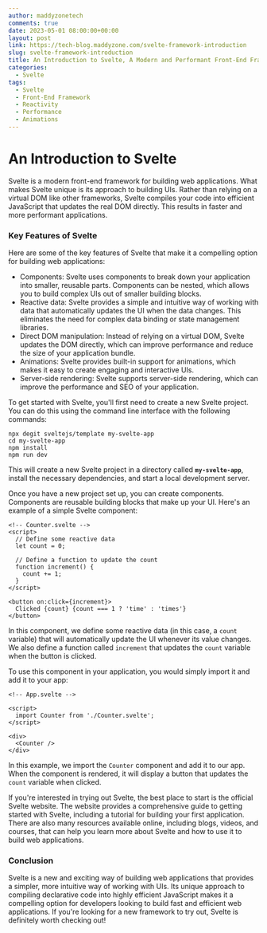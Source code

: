 ```yaml
---
author: maddyzonetech
comments: true
date: 2023-05-01 08:00:00+00:00
layout: post
link: https://tech-blog.maddyzone.com/svelte-framework-introduction
slug: svelte-framework-introduction
title: An Introduction to Svelte, A Modern and Performant Front-End Framework
categories:
  - Svelte
tags:
  - Svelte
  - Front-End Framework
  - Reactivity
  - Performance
  - Animations
---
```



# An Introduction to Svelte

Svelte is a modern front-end framework for building web applications. What makes Svelte unique is its approach to building UIs. Rather than relying on a virtual DOM like other frameworks, Svelte compiles your code into efficient JavaScript that updates the real DOM directly. This results in faster and more performant applications.

### Key Features of Svelte

Here are some of the key features of Svelte that make it a compelling option for building web applications:

- Components: Svelte uses components to break down your application into smaller, reusable parts. Components can be nested, which allows you to build complex UIs out of smaller building blocks.
- Reactive data: Svelte provides a simple and intuitive way of working with data that automatically updates the UI when the data changes. This eliminates the need for complex data binding or state management libraries.
- Direct DOM manipulation: Instead of relying on a virtual DOM, Svelte updates the DOM directly, which can improve performance and reduce the size of your application bundle.
- Animations: Svelte provides built-in support for animations, which makes it easy to create engaging and interactive UIs.
- Server-side rendering: Svelte supports server-side rendering, which can improve the performance and SEO of your application.

To get started with Svelte, you'll first need to create a new Svelte project. You can do this using the command line interface with the following commands:
```
npx degit sveltejs/template my-svelte-app
cd my-svelte-app
npm install
npm run dev
```

This will create a new Svelte project in a directory called **`my-svelte-app`**, install the necessary dependencies, and start a local development server.

Once you have a new project set up, you can create components. Components are reusable building blocks that make up your UI. Here's an example of a simple Svelte component:

```
<!-- Counter.svelte -->
<script>
  // Define some reactive data
  let count = 0;

  // Define a function to update the count
  function increment() {
    count += 1;
  }
</script>

<button on:click={increment}>
  Clicked {count} {count === 1 ? 'time' : 'times'}
</button>

```

In this component, we define some reactive data (in this case, a `count` variable) that will automatically update the UI whenever its value changes. We also define a function called `increment` that updates the `count` variable when the button is clicked.

To use this component in your application, you would simply import it and add it to your app:

```
<!-- App.svelte -->

<script>
  import Counter from './Counter.svelte';
</script>

<div>
  <Counter />
</div>
```
In this example, we import the `Counter` component and add it to our app. When the component is rendered, it will display a button that updates the `count` variable when clicked.

If you're interested in trying out Svelte, the best place to start is the official Svelte website. The website provides a comprehensive guide to getting started with Svelte, including a tutorial for building your first application. There are also many resources available online, including blogs, videos, and courses, that can help you learn more about Svelte and how to use it to build web applications.

### Conclusion

Svelte is a new and exciting way of building web applications that provides a simpler, more intuitive way of working with UIs. Its unique approach to compiling declarative code into highly efficient JavaScript makes it a compelling option for developers looking to build fast and efficient web applications. If you're looking for a new framework to try out, Svelte is definitely worth checking out!

